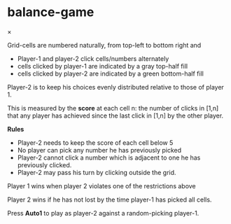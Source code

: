 # balance-game

<div id="rulesModal" class="modal">
<div class="modal-content">
<span class="close-btn" onclick="closeRules()">&times;</span>
<p>Grid-cells are numbered naturally, from top-left to bottom right and</p>
<ul>
<li>Player-1 and player-2 click cells/numbers alternately</li>
<li>cells clicked by player-1 are indicated by a gray top-half fill</li>
<li>cells clicked by player-2 are indicated by a green bottom-half fill</li>
</ul>

<p>Player-2 is to keep his choices evenly distributed relative to those of player 1.</p>

<p>This is measured by the <strong>score</strong> at each cell n: 
the number of clicks in [1,n] that any player has achieved since the last click in [1,n] by the other player.</p>

<p><strong>Rules</strong></p>
<ul>
<li>Player-2 needs to keep the score of each cell below 5</li>
<li>No player can pick any number he has previously picked</li>
<li>Player-2 cannot click a number which is adjacent to one he has previously clicked.</li>
<li>Player-2 may pass his turn by clicking outside the grid.</li>
</ul>

<p>Player 1 wins when player 2 violates one of the restrictions above</p>
<p>Player 2 wins if he has not lost by the time player-1 has picked all cells.</p>
<p>Press <strong>Auto1</strong> to play as player-2 against a random-picking player-1.</p>
</div></div>
